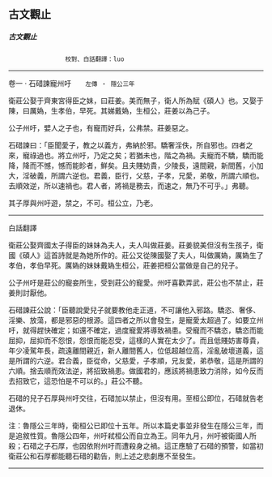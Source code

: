 

## 古文觀止

##### 古文觀止
　　　　　　　　`校對、白話翻譯：luo`

* * *

卷一 ‧ 石碏諫寵州吁　　`左傳 ‧ 隱公三年`

衛莊公娶于齊東宮得臣之妹，曰莊姜。美而無子，衛人所為賦《碩人》也。又娶于陳，曰厲媯，生孝伯，早死。其娣戴媯，生桓公，莊姜以為己子。

公子州吁，嬖人之子也，有寵而好兵，公弗禁。莊姜惡之。

石碏諫曰：「臣聞愛子，教之以義方，弗納於邪。驕奢淫佚，所自邪也。四者之來，寵祿過也。將立州吁，乃定之矣；若猶未也，階之為禍。夫寵而不驕，驕而能降，降而不憾，憾而能眕者，鮮矣。且夫賤妨貴，少陵長，遠間親，新間舊，小加大，淫破義，所謂六逆也。君義，臣行，父慈，子孝，兄愛，弟敬，所謂六順也。去順效逆，所以速禍也。君人者，將禍是務去，而速之，無乃不可乎。」弗聽。

其子厚與州吁遊，禁之，不可。桓公立，乃老。

* * *

白話翻譯

衛莊公娶齊國太子得臣的妹妹為夫人，夫人叫做莊姜。莊姜貌美但沒有生孩子，衛國《碩人》這首詩就是為她所作的。莊公又從陳國娶了夫人，叫做厲媯，厲媯生了孝伯，孝伯早死。厲媯的妹妹戴媯生桓公，莊姜把桓公當做是自己的兒子。

公子州吁是莊公的寵妾所生，受到莊公的寵愛。州吁喜歡弄武，莊公也不禁止，莊姜則討厭他。

石碏諫莊公說：「臣聽說愛兒子就要教他走正道，不可讓他入邪路。驕恣、奢侈、淫樂、放蕩，都是邪惡的根源。這四者之所以會發生，是寵愛太超過了。如要立州吁，就得趕快確定；如還不確定，過度寵愛將導致禍患。受寵而不驕恣，驕恣而能屈抑，屈抑而不怨恨，怨恨而能忍受，這樣的人實在太少了。而且低賤妨害尊貴，年少凌駕年長，疏遠離間親近，新人離間舊人，位低超越位高，淫亂破壞道義，這是所謂的六逆。君合義，臣從命，父慈愛，子孝順，兄友愛，弟恭敬，這是所謂的六順。捨去順而效法逆，將招致禍患。做國君的，應該將禍患致力消除，如今反而去招致它，這恐怕是不可以的。」莊公不聽。

石碏的兒子石厚與州吁交往，石碏加以禁止，但沒有用。至桓公即位，石碏就告老退休。

注：魯隱公三年時，衛桓公已即位十五年。所以本篇史事並非發生在隱公三年，而是追敘性質。魯隱公四年，州吁弒桓公而自立為王。同年九月，州吁被衛國人所殺；石碏之子石厚，也因依附州吁而遭殺身之禍。這正應驗了石碏的預警，如當初衛莊公和石厚都能聽石碏的勸告，則上述之悲劇應不至發生。

* * *

